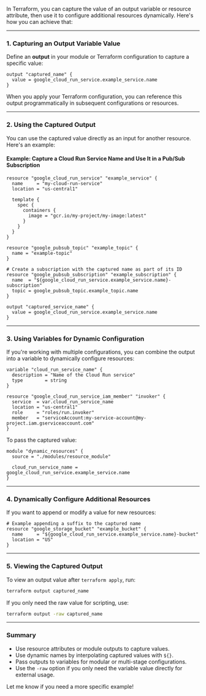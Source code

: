 In Terraform, you can capture the value of an output variable or resource attribute, then use it to configure additional resources dynamically. Here's how you can achieve that:

---

### **1. Capturing an Output Variable Value**
Define an **output** in your module or Terraform configuration to capture a specific value:

```hcl
output "captured_name" {
  value = google_cloud_run_service.example_service.name
}
```

When you apply your Terraform configuration, you can reference this output programmatically in subsequent configurations or resources.

---

### **2. Using the Captured Output**
You can use the captured value directly as an input for another resource. Here's an example:

#### Example: Capture a Cloud Run Service Name and Use It in a Pub/Sub Subscription
```hcl
resource "google_cloud_run_service" "example_service" {
  name     = "my-cloud-run-service"
  location = "us-central1"

  template {
    spec {
      containers {
        image = "gcr.io/my-project/my-image:latest"
      }
    }
  }
}

resource "google_pubsub_topic" "example_topic" {
  name = "example-topic"
}

# Create a subscription with the captured name as part of its ID
resource "google_pubsub_subscription" "example_subscription" {
  name  = "${google_cloud_run_service.example_service.name}-subscription"
  topic = google_pubsub_topic.example_topic.name
}

output "captured_service_name" {
  value = google_cloud_run_service.example_service.name
}
```

---

### **3. Using Variables for Dynamic Configuration**
If you're working with multiple configurations, you can combine the output into a variable to dynamically configure resources:

```hcl
variable "cloud_run_service_name" {
  description = "Name of the Cloud Run service"
  type        = string
}

resource "google_cloud_run_service_iam_member" "invoker" {
  service  = var.cloud_run_service_name
  location = "us-central1"
  role     = "roles/run.invoker"
  member   = "serviceAccount:my-service-account@my-project.iam.gserviceaccount.com"
}
```

To pass the captured value:
```hcl
module "dynamic_resources" {
  source = "./modules/resource_module"

  cloud_run_service_name = google_cloud_run_service.example_service.name
}
```

---

### **4. Dynamically Configure Additional Resources**
If you want to append or modify a value for new resources:
```hcl
# Example appending a suffix to the captured name
resource "google_storage_bucket" "example_bucket" {
  name     = "${google_cloud_run_service.example_service.name}-bucket"
  location = "US"
}
```

---

### **5. Viewing the Captured Output**
To view an output value after `terraform apply`, run:
```bash
terraform output captured_name
```

If you only need the raw value for scripting, use:
```bash
terraform output -raw captured_name
```

---

### **Summary**
- Use resource attributes or module outputs to capture values.
- Use dynamic names by interpolating captured values with `${}`.
- Pass outputs to variables for modular or multi-stage configurations.
- Use the `-raw` option if you only need the variable value directly for external usage. 

Let me know if you need a more specific example!
